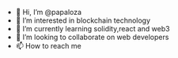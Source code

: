 - 👋 Hi, I’m @papaloza
- 👀 I’m interested in blockchain technology
- 🌱 I’m currently learning solidity,react and web3
- 💞️ I’m looking to collaborate on web developers
- 📫 How to reach me 

<!---
papaloza/papaloza is a ✨ special ✨ repository because its `README.md` (this file) appears on your GitHub profile.
You can click the Preview link to take a look at your changes.
--->
